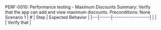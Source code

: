 PERF-0010: Performance testing - Maximum Discounts
Summary: Verify that the app can add and view maximum discounts.
Preconditions: None
Scenario 1
 | \# | Step | Expected Behavior | 
 |---|------|-------------------| 
 |   |      | Verify that       | 
